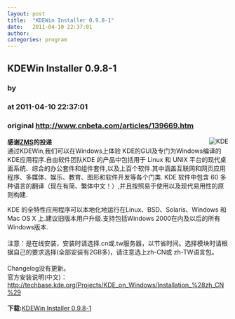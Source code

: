 ```yaml
---
layout: post
title:  "KDEWin Installer 0.9.8-1"
date:   2011-04-10 22:37:01
author: 
categories: program
---
```


## KDEWin Installer 0.9.8-1
### by 
### at 2011-04-10 22:37:01
### original <http://www.cnbeta.com/articles/139669.htm>

<div><a rel="nofollow" href="http://www.cnbeta.com/topics/89.htm"><img src="http://img.cnbeta.com/topics/kde.gif" alt="KDE" name="sign" align="right"></a>
        <p><b>感谢<a rel="nofollow" href="http://tieba.baidu.com/zms1508">ZMS</a>的投递</b><br>
通过KDEWin,我们可以在Windows上体验 KDE的GUI及专门为Windows编译的KDE应用程序.自由软件团队KDE  
的产品中包括用于 Linux 和 UNIX  
平台的现代桌面系统、综合的办公套件和组件套件,以及上百个软件.其中涵盖互联网和网页应用程序、多媒体、娱乐、教育、图形和软件开发等各个门类.  
KDE 软件中包含 60 多种语言的翻译（现在有简、繁体中文！）,并且按照易于使用以及现代易用性的原则构建.</p>
		<p>KDE 的全特性应用程序可以本地化地运行在Linux、BSD、Solaris、Windows 和 Mac OS X  上.建议旧版本用户升级.支持包括Windows 2000在内及以后的所有Windows版本.<br>
<br>
注意：是在线安装，安装时请选择.cn或.tw服务器，以节省时间。选择模块时请根据自己的要求选择(全部安装有2GB多)，请注意选上zh-CN或 zh-TW语言包。<br>
<br>
Changelog没有更新。<br>
官方安装说明(中文)：<a rel="nofollow" href="http://techbase.kde.org/Projects/KDE_on_Windows/Installation_%28zh_CN%29">http://techbase.kde.org/Projects/KDE_on_Windows/Installation_%28zh_CN%29</a><br>
<br>
<img><strong>下载:</strong><a rel="nofollow" href="http://www.winkde.org/pub/kde/ports/win32/installer/kdewin-installer-gui-latest.exe">KDEWin Installer 0.9.8-1</a><br></p></div>